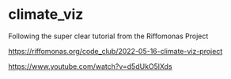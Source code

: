 # climate_viz

Following the super clear tutorial from the Riffomonas Project

https://riffomonas.org/code_club/2022-05-16-climate-viz-project

https://www.youtube.com/watch?v=d5dUkO5lXds